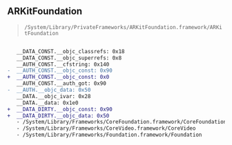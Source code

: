 ## ARKitFoundation

> `/System/Library/PrivateFrameworks/ARKitFoundation.framework/ARKitFoundation`

```diff

   __DATA_CONST.__objc_classrefs: 0x18
   __DATA_CONST.__objc_superrefs: 0x8
   __AUTH_CONST.__cfstring: 0x140
-  __AUTH_CONST.__objc_const: 0x90
+  __AUTH_CONST.__objc_const: 0x0
   __AUTH_CONST.__auth_got: 0x90
-  __AUTH.__objc_data: 0x50
   __DATA.__objc_ivar: 0x28
   __DATA.__data: 0x1e0
+  __DATA_DIRTY.__objc_const: 0x90
+  __DATA_DIRTY.__objc_data: 0x50
   - /System/Library/Frameworks/CoreFoundation.framework/CoreFoundation
   - /System/Library/Frameworks/CoreVideo.framework/CoreVideo
   - /System/Library/Frameworks/Foundation.framework/Foundation

```
